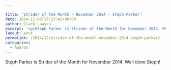 ```yaml
---

title: 'Strider of the Month - November 2014 - Steph Parker'
date: 2014-12-08T17:23:42+00:00
author: Clark Lawson
excerpt: '<p>Steph Parker is Strider of the Month for November 2014. Well done Steph!</p>'
layout: post
permalink: /2014/12/strider-of-the-month-november-2014-steph-parker/
categories:
  - Awards
---
```

Steph Parker is Strider of the Month for November 2014. Well done Steph!